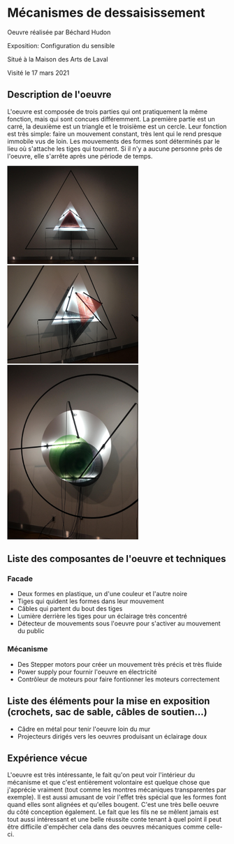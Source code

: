 # Mécanismes de dessaisissement

Oeuvre réalisée par Béchard Hudon

Exposition: Configuration du sensible

Situé à la Maison des Arts de Laval

Visité le 17 mars 2021

## Description de l'oeuvre

L'oeuvre est composée de trois parties qui ont pratiquement la même fonction, mais qui sont concues différemment. La première partie est un carré, la deuxième est un triangle et le troisième est un cercle. Leur fonction est très simple: faire un mouvement constant, très lent qui le rend presque immobile vus de loin. Les mouvements des formes sont déterminés par le lieu où s'attache les tiges qui tournent. Si il n'y a aucune personne près de l'oeuvre, elle s'arrête après une période de temps. 

<img src="media/Bechard1.jpg" style="width: 300px;"></img>
<img src="media/Bechard11.jpg" style="width: 300px;"></img>
<img src="media/Bechard7.jpg" style="width: 300px;"></img>

## Liste des composantes de l'oeuvre et techniques

### Facade

- Deux formes en plastique, un d'une couleur et l'autre noire
- Tiges qui quident les formes dans leur mouvement
- Câbles qui partent du bout des tiges
- Lumière derrière les tiges pour un éclairage très concentré
- Détecteur de mouvements sous l'oeuvre pour s'activer au mouvement du public

### Mécanisme

- Des Stepper motors pour créer un mouvement très précis et très fluide
- Power supply pour fournir l'oeuvre en électricité
- Contrôleur de moteurs pour faire fontionner les moteurs correctement

## Liste des éléments pour la mise en exposition (crochets, sac de sable, câbles de soutien...)

- Câdre en métal pour tenir l'oeuvre loin du mur
- Projecteurs dirigés vers les oeuvres produisant un éclairage doux

## Expérience vécue

L'oeuvre est très intéressante, le fait qu'on peut voir l'intérieur du mécanisme et que c'est entièrement volontaire est quelque chose que j'apprécie vraiment (tout comme les montres mécaniques transparentes par exemple). Il est aussi amusant de voir l'effet très spécial que les formes font quand elles sont alignées et qu'elles bougent. C'est une très belle oeuvre du côté conception également. Le fait que les fils ne se mêlent jamais est tout aussi intéressant et une belle réussite conte tenant à quel point il peut être difficile d'empêcher cela dans des oeuvres mécaniques comme celle-ci.
